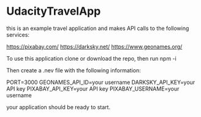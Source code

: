 # UdacityTravelApp

this is an example travel application and makes API calls to the following services:

<https://pixabay.com/>
<https://darksky.net/>
<https://www.geonames.org/>


To use this application clone or download the repo, then run npm -i

Then create a .nev file with the following information:

PORT=3000
GEONAMES_API_ID=your username
DARKSKY_API_KEY=your API key
PIXABAY_API_KEY=your API key
PIXABAY_USERNAME=your username


your application should be ready to start. 